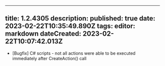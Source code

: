 
---
title: 1.2.4305
description: 
published: true
date: 2023-02-22T10:35:49.890Z
tags: 
editor: markdown
dateCreated: 2023-02-22T10:07:42.013Z
---		
		
- [Bugfix] C# scripts - not all actions were able to be executed immediately after CreateAction() call
